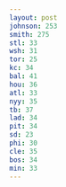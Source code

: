 ```yaml
---
layout: post
johnson: 253
smith: 275
stl: 33
wsh: 31
tor: 25
kc: 34
bal: 41
hou: 36
atl: 33
nyy: 35
tb: 37
lad: 34
pit: 34
sd: 23
phi: 30
cle: 35
bos: 34
min: 33
---
```

